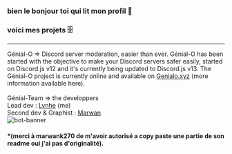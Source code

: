 ### bien le bonjour toi qui lit mon profil 👋

### voici mes projets 🗄 
<hr/>

Génial-O => Discord server moderation, easier than ever.
Génial-O has been started with the objective to make your Discord servers safer easily, started on Discord.js v12 and it's currently being updated to Discord.js v13. The Génial-O project is currently online and available on <a href="https://genialo.xyz" alt="">Genialo.xyz</a> (more information available here).
<br>
<br>
Génial-Team => the developpers<br>
Lead dev : <a href="https://github.com/LyneQ" target="_blank">Lynhe</a> (me)<br>
Second dev & Graphist : <a href="https://github.com/marwank270" target="_blank">Marwan</a> <br>
<img src="https://genialo.xyz/banner.png" alt="bot-banner" title="hello you" />

<h4>*(merci à marwank270 de m'avoir autorisé a copy paste une partie de son readme oui j'ai pas d'originalité).</h4>

<!--
**LyneQ/LyneQ** is a ✨ _special_ ✨ repository because its `README.md` (this file) appears on your GitHub profile.

Here are some ideas to get you started:

- 🔭 I’m currently working on ...
- 🌱 I’m currently learning ...
- 👯 I’m looking to collaborate on ...
- 🤔 I’m looking for help with ...
- 💬 Ask me about ...
- 📫 How to reach me: ...
- 😄 Pronouns: ...
- ⚡ Fun fact: ...
-->

